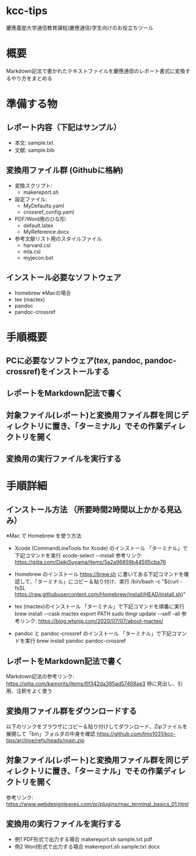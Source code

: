 # kcc-tips
慶應義塾大学通信教育課程(慶應通信)学生向けのお役立ちツール

# 概要
Markdown記法で書かれたテキストファイルを慶應通信のレポート書式に変換するやり方をまとめる

# 準備する物
## レポート内容（下記はサンプル）
* 本文:	sample.txt
* 文献:	sample.bib

## 変換用ファイル群 (Githubに格納)
* 変換スクリプト:
  * makereport.sh
* 設定ファイル:
  * MyDefaults.yaml
  * crossref_config.yaml
* PDF/Word用のひな形:
  * default.latex
  * MyReference.docx
* 参考文献リスト用のスタイルファイル
  * harvard.csl
  * mla.csl
  * myjecon.bst 

## インストール必要なソフトウェア
* homebrew ※Macの場合
* tex (mactex)
* pandoc
* pandoc-crossref

# 手順概要
## PCに必要なソフトウェア(tex, pandoc, pandoc-crossref)をインストールする
## レポートをMarkdown記法で書く
## 対象ファイル(レポート)と変換用ファイル群を同じディレクトリに置き、「ターミナル」でその作業ディレクトリを開く
## 変換用の実行ファイルを実行する

# 手順詳細
## インストール方法 （所要時間2時間以上かかる見込み）
※Mac で Homebrew を使う方法
* Xcode (CommandLineTools for Xcode) のインストール
「ターミナル」で下記コマンドを実行
xcode-select --install
参考リンク: https://qiita.com/DaikiSuyama/items/5a2a96859b44595cba76

* Homebrew のインストール
https://brew.sh に書いてある下記コマンドを確認して、「ターミナル」にコピー＆貼り付け、実行
/bin/bash -c "$(curl -fsSL https://raw.githubusercontent.com/Homebrew/install/HEAD/install.sh)"

* tex (mactex)のインストール
「ターミナル」で下記コマンドを順番に実行
brew install --cask mactex
export PATH
sudo tlmgr update --self -all
参考リンク: https://blog.wtsnjp.com/2020/07/07/about-mactex/

* pandoc と pandoc-crossref のインストール
「ターミナル」で下記コマンドを実行
brew install pandoc pandoc-crossref

## レポートをMarkdown記法で書く
Markdown記法の参考リンク: https://qiita.com/kamorits/items/6f342da395ad57468ae3
特に見出し、引用、注釈をよく使う

## 変換用ファイル群をダウンロードする
以下のリンクをブラウザにコピー＆貼り付けしてダウンロード、Zipファイルを展開して「bin」フォルダの中身を確認
https://github.com/tmo1031/kcc-tips/archive/refs/heads/main.zip

## 対象ファイル(レポート)と変換用ファイル群を同じディレクトリに置き、「ターミナル」でその作業ディレクトリを開く
参考リンク: https://www.webdesignleaves.com/pr/plugins/mac_terminal_basics_01.html

## 変換用の実行ファイルを実行する
* 例1 PDF形式で出力する場合
makereport.sh sample.txt pdf
* 例2 Word形式で出力する場合
makereport.sh sample.txt docx